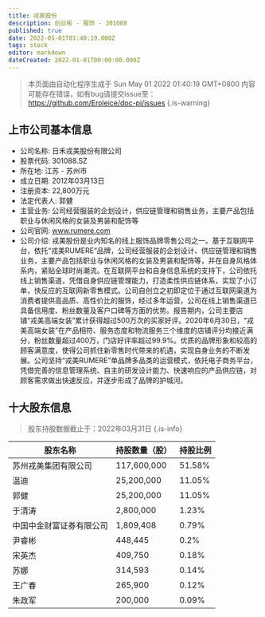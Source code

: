 ```yaml
---
title: 戎美股份
description: 创业板 - 服饰 - 301088
published: true
date: 2022-05-01T01:40:19.000Z
tags: stock
editor: markdown
dateCreated: 2022-01-01T00:00:00.000Z
---
```


> 本页面由自动化程序生成于 Sun May 01 2022 01:40:19 GMT+0800
> 内容可能存在错误，如有bug请提交issue至：https://github.com/Eroleice/doc-pi/issues
{.is-warning}

## 上市公司基本信息
- 公司名称: 日禾戎美股份有限公司
- 股票代码: 301088.SZ
- 所在地: 江苏 - 苏州市
- 成立日期: 2012年03月13日
- 注册资本: 22,800万元
- 法定代表人: 郭健
- 主营业务: 公司经营服装的企划设计，供应链管理和销售业务，主要产品包括职业与休闲风格的女装及男装和配饰等
- 公司官网: www.rumere.com
- 公司介绍: 戎美股份是业内知名的线上服饰品牌零售公司之一。基于互联网平台，依托“戎美RUMERE”品牌，公司经营服装的企划设计、供应链管理和销售业务，主要产品包括职业与休闲风格的女装及男装和配饰等，并在自身风格体系内，紧贴全球时尚潮流。在互联网平台和自身信息系统的支持下，公司依托线上销售渠道，凭借自身供应链管理能力，打造柔性供应链体系，实现了小订单，快反应的互联网新零售模式。公司自创立之初即定位于通过互联网渠道为消费者提供高品质、高性价比的服饰，经过多年运营，公司在线上销售渠道已具备信用度、粉丝数量及客户口碑等方面的优势。报告期内，公司主要店铺“戎美高端女装”累计获得超过500万次的买家好评。2020年6月30日，“戎美高端女装”在产品相符、服务态度和物流服务三个维度的店铺评分均接近满分，粉丝数量超过400万，门店好评率超过99.9%。优质的品牌形象和较高的顾客满意度，使得公司抓住新零售时代带来的机遇，实现自身业务的不断发展。公司坚持“戎美RUMERE”单品牌多品类的运营模式，依托电子商务平台，凭借完善的信息管理系统、自主的研发设计能力、快速响应的产品供应链，对顾客需求做出快速反应，并逐步形成了品牌的护城河。


## 十大股东信息
> 股东持股数据截止于：2022年03月31日
{.is-info}

| 股东名称 | 持股数量（股） | 持股比例 |
| --- | --- | --- |
| 苏州戎美集团有限公司 | 117,600,000 | 51.58% |
| 温迪 | 25,200,000 | 11.05% |
| 郭健 | 25,200,000 | 11.05% |
| 于清涛 | 2,800,000 | 1.23% |
| 中国中金财富证券有限公司 | 1,809,408 | 0.79% |
| 尹睿彬 | 448,445 | 0.2% |
| 宋英杰 | 409,750 | 0.18% |
| 苏娜 | 314,593 | 0.14% |
| 王广春 | 265,900 | 0.12% |
| 朱政军 | 200,000 | 0.09% |




